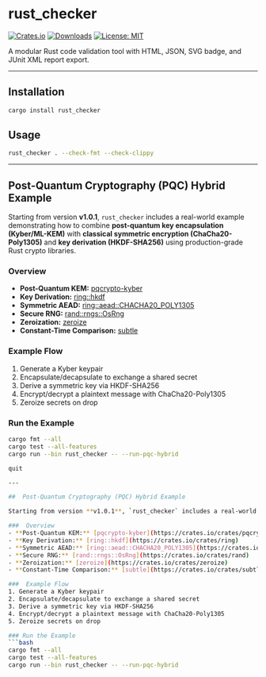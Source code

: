 # rust_checker

[![Crates.io](https://img.shields.io/crates/v/rust_checker.svg)](https://crates.io/crates/rust_checker)
[![Downloads](https://img.shields.io/crates/d/rust_checker)](https://crates.io/crates/rust_checker)
[![License: MIT](https://img.shields.io/badge/license-MIT-blue.svg)](https://opensource.org/licenses/MIT)

A modular Rust code validation tool with HTML, JSON, SVG badge, and JUnit XML report export.

---

##  Installation

```bash
cargo install rust_checker
```

## Usage

```bash
rust_checker . --check-fmt --check-clippy
```

---

##  Post-Quantum Cryptography (PQC) Hybrid Example

Starting from version **v1.0.1**, `rust_checker` includes a real-world example demonstrating how to combine **post-quantum key encapsulation (Kyber/ML-KEM)** with **classical symmetric encryption (ChaCha20-Poly1305)** and **key derivation (HKDF-SHA256)** using production-grade Rust crypto libraries.

###  Overview
- **Post-Quantum KEM:** [pqcrypto-kyber](https://crates.io/crates/pqcrypto-kyber)
- **Key Derivation:** [ring::hkdf](https://crates.io/crates/ring)
- **Symmetric AEAD:** [ring::aead::CHACHA20_POLY1305](https://crates.io/crates/ring)
- **Secure RNG:** [rand::rngs::OsRng](https://crates.io/crates/rand)
- **Zeroization:** [zeroize](https://crates.io/crates/zeroize)
- **Constant-Time Comparison:** [subtle](https://crates.io/crates/subtle)

###  Example Flow
1. Generate a Kyber keypair  
2. Encapsulate/decapsulate to exchange a shared secret  
3. Derive a symmetric key via HKDF-SHA256  
4. Encrypt/decrypt a plaintext message with ChaCha20-Poly1305  
5. Zeroize secrets on drop  

### Run the Example
```bash
cargo fmt --all
cargo test --all-features
cargo run --bin rust_checker -- --run-pqc-hybrid

quit

---

##  Post-Quantum Cryptography (PQC) Hybrid Example

Starting from version **v1.0.1**, `rust_checker` includes a real-world example demonstrating how to combine **post-quantum key encapsulation (Kyber/ML-KEM)** with **classical symmetric encryption (ChaCha20-Poly1305)** and **key derivation (HKDF-SHA256)** using production-grade Rust crypto libraries.

###  Overview
- **Post-Quantum KEM:** [pqcrypto-kyber](https://crates.io/crates/pqcrypto-kyber)
- **Key Derivation:** [ring::hkdf](https://crates.io/crates/ring)
- **Symmetric AEAD:** [ring::aead::CHACHA20_POLY1305](https://crates.io/crates/ring)
- **Secure RNG:** [rand::rngs::OsRng](https://crates.io/crates/rand)
- **Zeroization:** [zeroize](https://crates.io/crates/zeroize)
- **Constant-Time Comparison:** [subtle](https://crates.io/crates/subtle)

###  Example Flow
1. Generate a Kyber keypair  
2. Encapsulate/decapsulate to exchange a shared secret  
3. Derive a symmetric key via HKDF-SHA256  
4. Encrypt/decrypt a plaintext message with ChaCha20-Poly1305  
5. Zeroize secrets on drop  

### Run the Example
```bash
cargo fmt --all
cargo test --all-features
cargo run --bin rust_checker -- --run-pqc-hybrid
